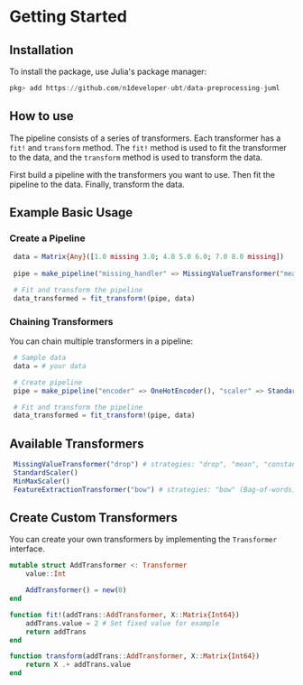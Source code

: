 # Getting Started

## Installation

To install the package, use Julia's package manager:

```julia
pkg> add https://github.com/n1developer-ubt/data-preprocessing-juml
```

## How to use
The pipeline consists of a series of transformers. Each transformer has a `fit!` and `transform` method. The `fit!` method is used to fit the transformer to the data, and the `transform` method is used to transform the data.

First build a pipeline with the transformers you want to use. Then fit the pipeline to the data. Finally, transform the data.


## Example Basic Usage

### Create a Pipeline
   ```julia
    data = Matrix{Any}([1.0 missing 3.0; 4.0 5.0 6.0; 7.0 8.0 missing])
    
    pipe = make_pipeline("missing_handler" => MissingValueTransformer("mean"))

    # Fit and transform the pipeline
    data_transformed = fit_transform!(pipe, data)
   ```

### Chaining Transformers

You can chain multiple transformers in a pipeline:

   ```julia
    # Sample data
    data = # your data

    # Create pipeline
    pipe = make_pipeline("encoder" => OneHotEncoder(), "scaler" => StandardScaler())

    # Fit and transform the pipeline
    data_transformed = fit_transform!(pipe, data)
   ```

## Available Transformers

   ```julia
    MissingValueTransformer("drop") # strategies: "drop", "mean", "constant"
    StandardScaler()
    MinMaxScaler()
    FeatureExtractionTransformer("bow") # strategies: "bow" (Bag-of-words), "pca" (Principal Component Analysis) 
   ```

## Create Custom Transformers

You can create your own transformers by implementing the `Transformer` interface.

```julia
mutable struct AddTransformer <: Transformer
    value::Int

    AddTransformer() = new(0)
end

function fit!(addTrans::AddTransformer, X::Matrix{Int64})
    addTrans.value = 2 # Set fixed value for example
    return addTrans
end

function transform(addTrans::AddTransformer, X::Matrix{Int64})
    return X .+ addTrans.value
end
```

